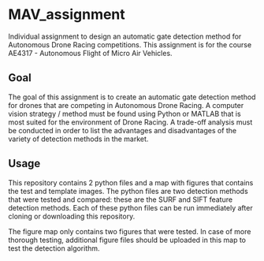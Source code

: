 # MAV_assignment
Individual assignment to design an automatic gate detection method for Autonomous Drone Racing competitions. This assignment is for the course AE4317 - Autonomous Flight of Micro Air Vehicles. 

## Goal
The goal of this assignment is to create an automatic gate detection method for drones that are competing in Autonomous Drone Racing. A computer vision strategy / method must be found using Python or MATLAB that is most suited for the environment of Drone Racing. A trade-off analysis must be conducted in order to list the advantages and disadvantages of the variety of detection methods in the market. 

## Usage
This repository contains 2 python files and a map with figures that contains the test and template images. The python files are two detection methods that were tested and compared: these are the SURF and SIFT feature detection methods. Each of these python files can be run immediately after cloning or downloading this repository. 

The figure map only contains two figures that were tested. In case of more thorough testing, additional figure files should be uploaded in this map to test the detection algorithm.  



